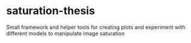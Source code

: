 # saturation-thesis
Small framework and helper tools for creating plots and experiment with different models to manipulate image saturation

